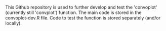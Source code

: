 This Github repository is used to further develop and test the 'convoplot' (currently still 'convplot') function.
The main code is stored in the convoplot-dev.R file.
Code to test the function is stored separately (and/or locally).
